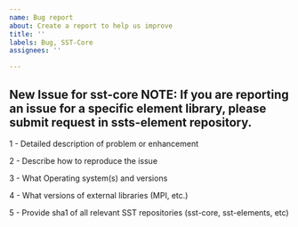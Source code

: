 ```yaml
---
name: Bug report
about: Create a report to help us improve
title: ''
labels: Bug, SST-Core
assignees: ''

---
```


New Issue for sst-core
NOTE: If you are reporting an issue for a specific element library, please submit request in ssts-element repository.
----------------------
1 - Detailed description of problem or enhancement

2 - Describe how to reproduce the issue

3 - What Operating system(s) and versions

4 - What versions of external libraries (MPI, etc.)

5 - Provide sha1 of all relevant SST repositories (sst-core, sst-elements, etc)
